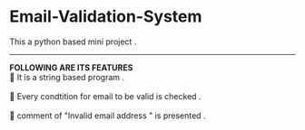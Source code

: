 # Email-Validation-System

This a python based mini project . 
<hr>
<b>FOLLOWING ARE ITS FEATURES</b> 
 <br> 
📍 It is a string based program .<br>
<br>
📍 Every condtition for email to be valid is checked .<br>
<br>
📍 comment of "Invalid email address " is presented . 

